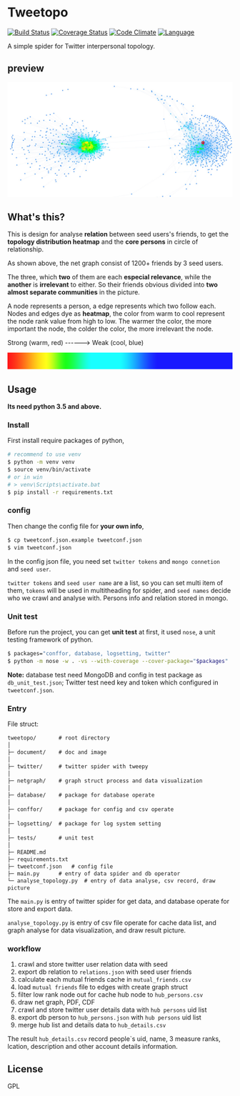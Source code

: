 # Tweetopo

[![Build Status](https://api.travis-ci.org/zthxxx/tweetopo.png?branch=master)](https://travis-ci.org/zthxxx/tweetopo)
[![Coverage Status](https://coveralls.io/repos/github/zthxxx/tweetopo/badge.svg?branch=master)](https://coveralls.io/github/zthxxx/tweetopo?branch=master)
[![Code Climate](https://codeclimate.com/github/zthxxx/tweetopo/badges/gpa.svg)](https://codeclimate.com/github/zthxxx/tweetopo)
[![Language](https://img.shields.io/badge/language-python3.5.0+-blue.svg)](https://www.python.org/)

A simple spider for Twitter interpersonal topology.

## preview

![three_seed_pagerank_heatmap](./document/screenshot/three_seed_pagerank_heatmap.jpg)

## What's this?

This is design for analyse **relation** between  seed users's friends, to get the **topology distribution heatmap** and the **core persons** in circle of relationship.

As shown above, the net graph consist of 1200+ friends by 3 seed users.

The three, which **two** of them are each **especial relevance**, while the **another** is **irrelevant** to either. So their friends obvious divided into **two almost separate communities** in the picture.

A node represents a person, a edge represents which two follow each. Nodes and edges dye as **heatmap**, the color from warm to cool represent the node rank value from high to low. The warmer the color, the more important the node, the colder the color, the more irrelevant the node.

Strong (warm, red)   ------>    Weak (cool, blue)

![hot_to_cold_map](./document/screenshot/hot_to_cold_map.png)



## Usage

**Its need python 3.5 and above.**

### Install

First install require packages of python,

```bash
# recommend to use venv
$ python -m venv venv
$ source venv/bin/activate
# or in win
# > venv\Scripts\activate.bat
$ pip install -r requirements.txt
```

### config

Then change the config file for **your own info**,

```bash
$ cp tweetconf.json.example tweetconf.json
$ vim tweetconf.json
```

In the config json file, you need set `twitter tokens` and `mongo connetion` and `seed user`.

`twitter tokens` and `seed user name` are a list, so you can set multi item of them, `tokens` will be used in multitheading for spider, and `seed names` decide who we crawl and analyse with. Persons info and relation stored in mongo.

### Unit test

Before run the project, you can get **unit test** at first, it used `nose`, a unit testing framework of python. 

```bash
$ packages="conffor, database, logsetting, twitter"
$ python -m nose -w . -vs --with-coverage --cover-package="$packages"
```

**Note:** database test need MongoDB and config in test package as `db_unit_test.json`; Twitter test need key and token which configured in `tweetconf.json`.

### Entry

File struct:

```shell
tweetopo/		# root directory
│
├─ document/	# doc and image
│
├─ twitter/		# twitter spider with tweepy
│
├─ netgraph/	# graph struct process and data visualization
│
├─ database/	# package for database operate
│
├─ conffor/		# package for config and csv operate
│
├─ logsetting/	# package for log system setting
│
├─ tests/		# unit test
│
├─ README.md
├─ requirements.txt
├─ tweetconf.json	# config file
├─ main.py		# entry of data spider and db operator
└─ analyse_topology.py	# entry of data analyse, csv record, draw picture
```

The `main.py` is entry of twitter spider for get data, and database operate for store and export data.

`analyse_topology.py` is entry of csv file operate for cache data list, and graph analyse for data visualization, and draw result picture.

### workflow

1. crawl and store twitter user relation data with seed
2. export db relation to `relations.json` with seed user friends
3. calculate each mutual friends cache in `mutual_friends.csv`
4. load `mutual friends` file to edges with create graph struct
5. filter low rank node out  for cache hub node to `hub_persons.csv`
6. draw net graph, PDF, CDF
7. crawl and store twitter user details data with `hub persons` uid list
8. export db person to `hub_persons.json` with `hub persons` uid list
9. merge hub list and details data to `hub_details.csv`

The result `hub_details.csv` record people`s uid, name, 3 measure ranks, lcation, description and other account details information.

## License

GPL
